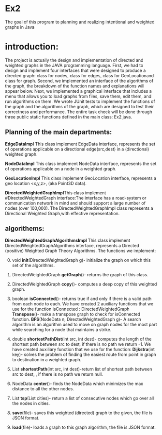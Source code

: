 # Ex2
The goal of this program to planning and realizing intentional and weighted graphs in Java
# introduction:
The project is actually the design and implementation of directed and weighted graphs in the JAVA programming language.
First, we had to design and implement four interfaces that were designed to produce a directed graph: class for nodes, class for edges, class for GeoLocationand class for graph.
Second, we implemented an interface of the algorithms of the graph, the breakdown of the function names and explanations will appear below.
Next, we implemented a graphical interface that includes a menu that allows you to load graphs from files, save them, edit them, and run algorithms on them.
We wrote JUnit tests to implement the functions of the graph and the algorithms of the graph, which are designed to test their correctness and performance.
The entire task check will be done through three public static functions defined in the main class: Ex2.java.

## Planning of the main departments:
**EdgeDataImpl**  This class implement EdgeData interface, represents the set of operations applicable on a directional edge(src,dest) in a (directional) weighted graph.

**NodeDataImpl**  This class implement NodeData interface, represents the set of operations applicable on a node in a weighted graph.

**GeoLocationImpl** This class implement GeoLocation interface, represents a geo location <x,y,z>, (aka Point3D data).

**DirectedWeightedGraphImpl**This class implement #DirectedWeightedGraph interface:The interface has a road-system or communication network in mind and should support a large number of nodes (over 100,000).
The DirectedWeightedGraphImpl class represents a Directional Weighted Graph,with effective representation.

## algorithems:

**DirectedWeightedGraphAlgorithmsImpl** This class implement DirectedWeightedGraphAlgorithms interface, represents a Directed (positive) Weighted Graph Theory Algorithms.
The functions we implement:

 0. void **init**(DirectedWeightedGraph g)- initialize the graph on which this set of the algorithms.
 1. DirectedWeightedGraph **getGraph**()- returns the graph of this class.
 2. DirectedWeightedGraph  **copy**()- computes a deep copy of this weighted graph.
 3. boolean  **isConnected**()- returns true if and only if there is a valid path from each node to each.
    We have created 2 auxiliary functions that we use for the function isConnected :
   DirectedWeightedGraph **Transpose**()- make a transpose graph to check for isConnected function.
   **BFS**(NodeData n, DirectedWeightedGraph g)- A search algorithm is an algorithm used to move on graph nodes for the most part while searching for a node that maintains a         strike.
   
 4. double **shortestPathDist**(int src, int dest)- computes the length of the shortest path between src to dest, if there is no path we return -1.
    We have created auxiliary function that we use for the function:
    **Dijkstra**(int key)- solves the problem of finding the easiest route from point in graph to destination in a weighted graph.

 5. List<NodeData> **shortestPath**(int src, int dest)-return list of shortest path between src to dest, , if there is no path we return null.
 6. NodeData **center**()- finds the NodeData which minimizes the max distance to all the other nodes.
 
 7. List<NodeData> **tsp**(List<NodeData> cities)- return a list of consecutive nodes which go over all the nodes in cities.
 8. **save**(file)- saves this weighted (directed) graph to the given, the file is JSON format.
 9. **load**(file)- loads a graph to this graph algorithm, the file is JSON format.
 
